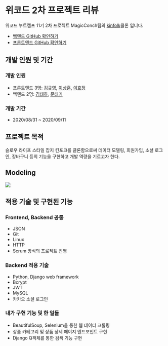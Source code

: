 # 위코드 2차 프로젝트 리뷰
위코드 부트캠프 11기 2차 프로젝트 MagicConch팀의 [kinfolk](https://www.kinfolk.com/)클론 입니다.
* [백엔드 GitHub 확인하기](https://github.com/wecode-bootcamp-korea/11-MagicConch-backend)
* [프론트엔드 GitHub 확인하기](https://github.com/wecode-bootcamp-korea/11-MagicConch-frontend)

## 개발 인원 및 기간
### 개발 인원
* 프론트엔드 3명: [김규영](https://github.com/aglet870), [이상훈](https://github.com/sanghunlee-711), [이효정](https://github.com/ovovv)
* 백엔드 2명: [김태하](https://github.com/taeha7b), [문태기](https://github.com/0417taehyun)

### 개발 기간
* 2020/08/31 ~ 2020/09/11

## 프로젝트 목적
슬로우 라이프 스타일 잡지 킨포크를 클론함으로써 데이터 모델링, 회원가입, 소셜 로그인, 장바구니 등의 기능을 구현하고 개발 역량을 기르고자 한다.

## Modeling
![](https://images.velog.io/images/taeha7b/post/a4388f24-c12a-4b39-9119-96ca9a5f8c6f/ERD.png)

## 적용 기술 및 구현된 기능
### Frontend, Backend 공통
* JSON
* Git
* Linux
* HTTP
* Scrum 방식의 프로젝트 진행


### Backend 적용 기술
* Python, Django web framework
* Bcrypt
* JWT
* MySQL
* 카카오 소셜 로그인

### 내가 구현 기능 및 한 일들
* BeautifulSoup, Selenium을 통한 웹 데이터 크롤링
* 상품 카테고리 및 상품 상세 페이지 엔드포인트 구현 
* Django Q객체를 통한 검색 기능 구현
